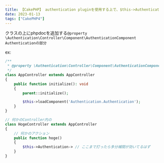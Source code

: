 ```yaml
---
title: 【CakePHP】 authentication pluginを使用する上で、$this->Authenticationの補完機能を効かす
date: 2023-01-13
tags: ["CakePHP4"]
---
```


クラスの上にphpdocを追加する`@property \Authentication\Controller\Component\AuthenticationComponent Authenticationの部分`

ex:
```php
/**
 * @property \Authentication\Controller\Component\AuthenticationComponent Authentication
 */
class AppController extends AppController
{
    public function initialize(): void
    {
        parent::initialize();

        $this->loadComponent('Authentication.Authentication');
    }
}
```

```php
// 何かのController内の
class HogeController extends AppController
{
    // 何かのアクション
    public function hoge()
    {
        $this->Authentication-> // ここまで打ったら多分補間が効いてるはず
    }
}
```